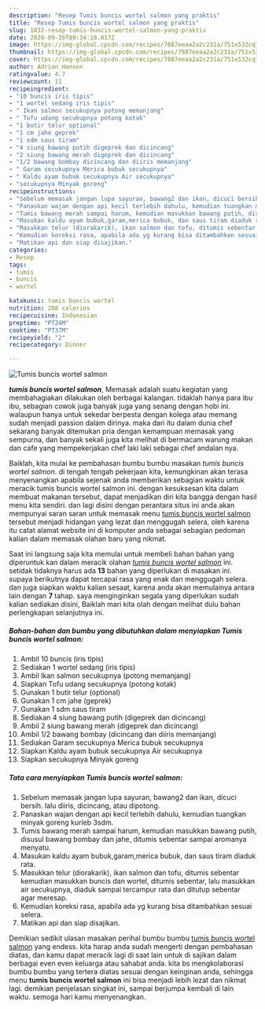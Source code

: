 ```yaml
---
description: "Resep Tumis buncis wortel salmon yang praktis"
title: "Resep Tumis buncis wortel salmon yang praktis"
slug: 1832-resep-tumis-buncis-wortel-salmon-yang-praktis
date: 2020-09-26T09:34:18.017Z
image: https://img-global.cpcdn.com/recipes/7887eeaa2a2c231a/751x532cq70/tumis-buncis-wortel-salmon-foto-resep-utama.jpg
thumbnail: https://img-global.cpcdn.com/recipes/7887eeaa2a2c231a/751x532cq70/tumis-buncis-wortel-salmon-foto-resep-utama.jpg
cover: https://img-global.cpcdn.com/recipes/7887eeaa2a2c231a/751x532cq70/tumis-buncis-wortel-salmon-foto-resep-utama.jpg
author: Adrian Hansen
ratingvalue: 4.7
reviewcount: 11
recipeingredient:
- "10 buncis iris tipis"
- "1 wortel sedang iris tipis"
- " Ikan salmon secukupnya potong memanjang"
- " Tofu udang secukupnya potong kotak"
- "1 butir telur optional"
- "1 cm jahe geprek"
- "1 sdm saus tiram"
- "4 siung bawang putih digeprek dan dicincang"
- "2 siung bawang merah digeprek dan dicincang"
- "1/2 bawang bombay dicincang dan diiris memanjang"
- " Garam secukupnya Merica bubuk secukupnya"
- " Kaldu ayam bubuk secukupnya Air secukupnya"
- "secukupnya Minyak goreng"
recipeinstructions:
- "Sebelum memasak jangan lupa sayuran, bawang2 dan ikan, dicuci bersih. lalu diiris, dicincang, atau dipotong."
- "Panaskan wajan dengan api kecil terlebih dahulu, kemudian tuangkan minyak goreng kurleb 3sdm."
- "Tumis bawang merah sampai harum, kemudian masukkan bawang putih, disusul bawang bombay dan jahe, ditumis sebentar sampai aromanya menyatu."
- "Masukan kaldu ayam bubuk,garam,merica bubuk, dan saus tiram diaduk rata."
- "Masukkan telur (diorakarik), ikan salmon dan tofu, ditumis sebentar kemudian masukkan buncis dan wortel, ditumis sebentar, lalu masukkan air secukupnya, diaduk sampai tercampur rata dan ditutup sebentar agar meresap."
- "Kemudian koreksi rasa, apabila ada yg kurang bisa ditambahkan sesuai selera."
- "Matikan api dan siap disajikan."
categories:
- Resep
tags:
- tumis
- buncis
- wortel

katakunci: tumis buncis wortel 
nutrition: 208 calories
recipecuisine: Indonesian
preptime: "PT24M"
cooktime: "PT37M"
recipeyield: "2"
recipecategory: Dinner

---
```



![Tumis buncis wortel salmon](https://img-global.cpcdn.com/recipes/7887eeaa2a2c231a/751x532cq70/tumis-buncis-wortel-salmon-foto-resep-utama.jpg)

<b><i>tumis buncis wortel salmon</i></b>, Memasak adalah suatu kegiatan yang membahagiakan dilakukan oleh berbagai kalangan. tidaklah hanya para ibu ibu, sebagian cowok juga banyak juga yang senang dengan hobi ini. walaupun hanya untuk sekedar berpesta dengan kolega atau memang sudah menjadi passion dalam dirinya. maka dari itu dalam dunia chef sekarang banyak ditemukan pria dengan kemampuan memasak yang sempurna, dan banyak sekali juga kita melihat di bermacam warung makan dan cafe yang mempekerjakan chef laki laki sebagai chef andalan nya.



Baiklah, kita mulai ke pembahasan bumbu bumbu masakan <i>tumis buncis wortel salmon</i>. di tengah tengah pekerjaan kita, kemungkinan akan terasa menyenangkan apabila sejenak anda memberikan sebagian waktu untuk meracik tumis buncis wortel salmon ini. dengan kesuksesan kita dalam membuat makanan tersebut, dapat menjadikan diri kita bangga dengan hasil menu kita sendiri. dan lagi disini dengan perantara situs ini anda akan mempunyai saran saran untuk memasak menu <u>tumis buncis wortel salmon</u> tersebut menjadi hidangan yang lezat dan menggugah selera, oleh karena itu catat alamat website ini di komputer anda sebagai sebagian pedoman kalian dalam memasak olahan baru yang nikmat.


Saat ini langsung saja kita memulai untuk membeli bahan bahan yang diperuntuk kan dalam meracik olahan <u><i>tumis buncis wortel salmon</i></u> ini. setidak tidaknya harus ada <b>13</b> bahan yang diperlukan di masakan ini. supaya berikutnya dapat tercapai rasa yang enak dan menggugah selera. dan juga siapkan waktu kalian sesaat, karena anda akan memulainya antara lain dengan <b>7</b> tahap. saya menginginkan segala yang diperlukan sudah kalian sediakan disini, Baiklah mari kita olah dengan melihat dulu bahan perlengkapan selanjutnya ini.

<!--inarticleads1-->

##### Bahan-bahan dan bumbu yang dibutuhkan dalam menyiapkan Tumis buncis wortel salmon:

1. Ambil 10 buncis (iris tipis)
1. Sediakan 1 wortel sedang (iris tipis)
1. Ambil  Ikan salmon secukupnya (potong memanjang)
1. Siapkan  Tofu udang secukupnya (potong kotak)
1. Gunakan 1 butir telur (optional)
1. Gunakan 1 cm jahe (geprek)
1. Gunakan 1 sdm saus tiram
1. Sediakan 4 siung bawang putih (digeprek dan dicincang)
1. Ambil 2 siung bawang merah (digeprek dan dicincang)
1. Ambil 1/2 bawang bombay (dicincang dan diiris memanjang)
1. Sediakan  Garam secukupnya Merica bubuk secukupnya
1. Siapkan  Kaldu ayam bubuk secukupnya Air secukupnya
1. Siapkan secukupnya Minyak goreng




<!--inarticleads2-->

##### Tata cara menyiapkan Tumis buncis wortel salmon:

1. Sebelum memasak jangan lupa sayuran, bawang2 dan ikan, dicuci bersih. lalu diiris, dicincang, atau dipotong.
1. Panaskan wajan dengan api kecil terlebih dahulu, kemudian tuangkan minyak goreng kurleb 3sdm.
1. Tumis bawang merah sampai harum, kemudian masukkan bawang putih, disusul bawang bombay dan jahe, ditumis sebentar sampai aromanya menyatu.
1. Masukan kaldu ayam bubuk,garam,merica bubuk, dan saus tiram diaduk rata.
1. Masukkan telur (diorakarik), ikan salmon dan tofu, ditumis sebentar kemudian masukkan buncis dan wortel, ditumis sebentar, lalu masukkan air secukupnya, diaduk sampai tercampur rata dan ditutup sebentar agar meresap.
1. Kemudian koreksi rasa, apabila ada yg kurang bisa ditambahkan sesuai selera.
1. Matikan api dan siap disajikan.




Demikian sedikit ulasan masakan perihal bumbu bumbu <u>tumis buncis wortel salmon</u> yang endess. kita harap anda sudah mengerti dengan pembahasan diatas, dan kamu dapat meracik lagi di saat lain untuk di sajikan dalam berbagai even even keluarga atau sahabat anda. kita bs mengkolaborasi bumbu bumbu yang tertera diatas sesuai dengan keinginan anda, sehingga menu <b>tumis buncis wortel salmon</b> ini bisa menjadi lebih lezat dan nikmat lagi. demikian penjelasan singkat ini, sampai berjumpa kembali di lain waktu. semoga hari kamu menyenangkan.
